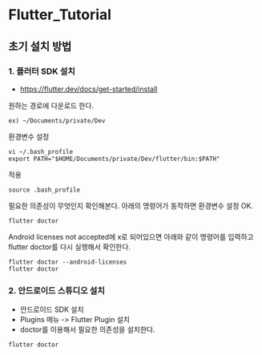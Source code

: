# Flutter_Tutorial

## 초기 설치 방법

### 1. 플러터 SDK 설치
* https://flutter.dev/docs/get-started/install
  
원하는 경로에 다운로드 한다.
```
ex) ~/Documents/private/Dev
```

환경변수 설정
```
vi ~/.bash_profile
export PATH="$HOME/Documents/private/Dev/flutter/bin:$PATH"
```

적용
```
source .bash_profile
```

필요한 의존성이 무엇인지 확인해본다.
아래의 명령어가 동작하면 환경변수 설정 OK.
```
flutter doctor
```

Android licenses not accepted에 x로 되어있으면 아래와 같이 명령어를 입력하고
flutter doctor를 다시 실행해서 확인한다.
```
flutter doctor --android-licenses
flutter doctor
```

### 2. 안드로이드 스튜디오 설치

* 안드로이드 SDK 설치
* Plugins 메뉴 -> Flutter Plugin 설치
* doctor를 이용해서 필요한 의존성을 설치한다.
```
flutter doctor
```
